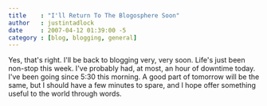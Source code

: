 ```yaml
---
title    : "I'll Return To The Blogosphere Soon"
author   : justintadlock
date     : 2007-04-12 01:39:00 -5
category : [blog, blogging, general]
---
```


Yes, that's right.  I'll be back to blogging very, very soon.  Life's just been non-stop this week.  I've probably had, at most, an hour of downtime today. I've been going since 5:30 this morning.  A good part of tomorrow will be the same, but I should have a few minutes to spare, and I hope offer something useful to the world through words.
